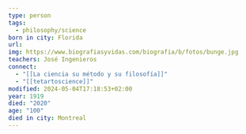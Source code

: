 ```yaml
---
type: person
tags:
  - philosophy/science
born in city: Florida
url:
img: https://www.biografiasyvidas.com/biografia/b/fotos/bunge.jpg
teachers: José Ingenieros
connect:
  - "[[La ciencia su método y su filosofía]]"
  - "[[tetartoscience]]"
modified: 2024-05-04T17:18:53+02:00
year: 1919
died: "2020"
age: "100"
died in city: Montreal
---
```

